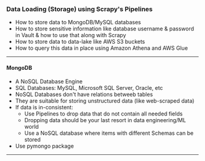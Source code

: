 ### Data Loading (Storage) using Scrapy's Pipelines

- How to store data to MongoDB/MySQL databases
- How to store sensitive information like database username & password in Vault & how to use that along with Scrapy
- How to store data to data-lake like AWS S3 buckets 
- How to query this data in place using Amazon Athena and AWS Glue

---

#### MongoDB

- A NoSQL Database Engine
- SQL Databases: MySQL, Microsoft SQL Server, Oracle, etc
- NoSQL Databases don't have relations betweeb tables
- They are suitable for storing unstructured data (like web-scraped data)
- If data is in-consistent:
    - Use Pipelines to drop data that do not contain all needed fields
    - Dropping data should be your last resort in data engineering/ML world
    - Use a NoSQL database where items with different Schemas can be stored
- Use pymongo package

---